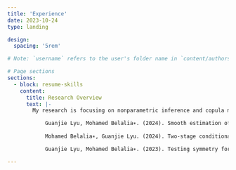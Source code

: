 ```yaml
---
title: 'Experience'
date: 2023-10-24
type: landing

design:
  spacing: '5rem'

# Note: `username` refers to the user's folder name in `content/authors/`

# Page sections
sections:
  - block: resume-skills
    content:
      title: Research Overview
      text: |-
        My research is focusing on nonparametric inference and copula modeling.

            Guanjie Lyu, Mohamed Belalia∗. (2024). Smooth estimation of conditional quantile function using Bernstein polynomials. Statistics 58 (2): 407-421.
            
            Mohamed Belalia∗, Guanjie Lyu. (2024). Two-stage conditional density estimation based on Bernstein polynomials. Communications in Statistics - Theory and Methods 53 (11): 4172-4193.

            Guanjie Lyu, Mohamed Belalia∗. (2023). Testing symmetry for bivariate copulas using Bernstein polynomials. Statistics and Computing 33 (6): 128.

---
```



